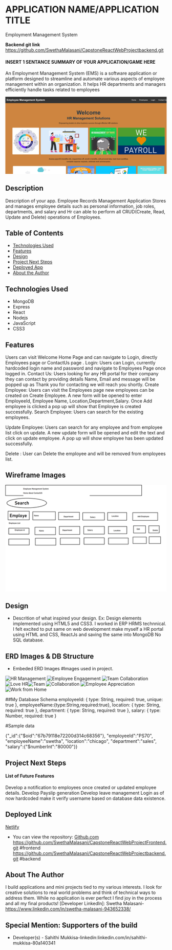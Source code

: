 # APPLICATION NAME/APPLICATION TITLE

Employment Management System

**Backend git link**
https://github.com/SwethaMalasani/CapstoneReactWebProjectbackend.git

#### INSERT 1 SENTANCE SUMMARY OF YOUR APPLICATION/GAME HERE

An Employment Management System (EMS) is a software application or platform designed to 
streamline and automate various aspects of employee management within an organization. 
It helps HR departments and managers efficiently handle tasks related to employees


<img src="./src/images/Hrprojectimage.JPG" alt="HR Management Home Screen"/>


## Description
Description of your app. 
Employee Records Management Application Stores and manages employee details such as
personal information, job roles, departments, and salary and Hr can able to perform all
CRUD(Create, Read, Update and Delete) operations of Employees.

## Table of Contents
* [Technologies Used](#technologiesused)
* [Features](#features)
* [Design](#design)
* [Project Next Steps](#nextsteps)
* [Deployed App](#deployment)
* [About the Author](#author)

## <a name="technologiesused"></a>Technologies Used
* MongoDB
* Express
* React
* Nodejs
* JavaScript
* CSS3


## Features
Users can visit Welcome Home Page and can navigate to Login, directly Employees page or ContactUs page .
Login:            Users can Login, currently hardcoded login name and password and navigate to Employees Page once logged in.
Contact Us:       Users looking for any HR portal for their company they can contact by providing details Name, Email and message
                  will be popped up as Thank you for contacting we will reach you shortly.
Create Employee:  Users can visit the Employees page new employees can be created on Create Employee. 
                  A new form will be opened to enter EmployeeId, Employee Name, Location,Department,Salary.
  				  Once Add employee is clicked a pop up will show that Employee is created successfully.
Search Employee:  Users can search for the existing employees.

Update Employee:  Users can search for any employee and from employee list click on update. A new update form will be opened and edit the text and click on update employee.
                  A pop up will show employee has been updated successfully.
				  
Delete         : User can Delete the employee and will be removed from employees list.
				  



## Wireframe Images
<img src="./src/images/employeewireframe.png" alt="HR Management Home Screen"/>






## <a name="design"></a>Design
* Descrition of what inspired your design. Ex: Design elements implemented using HTML5 and CSS3. 
I worked in ERP HRMS technnical. I felt excited to put same on web development make myself a 
HR portal using HTML and CSS, ReactJs and saving the same into MongoDB No SQL database.

## ERD Images & DB Structure
* Embeded ERD Images
#Images used in project.
 <img src="https://primepay.com/wp-content/uploads/Growing-Wheel-PP-10.25.24.gif" alt="HR Management" />
 <img src="https://cdnl.iconscout.com/lottie/premium/thumb/human-resources-department-animation-download-in-lottie-json-gif-static-svg-file-formats--candidate-pack-business-animations-9665233.gif" alt="Employee Engagement" />
 <img src="https://nextuae.com/wp-content/uploads/2023/12/HR-GIF.gif" alt="Team Collaboration" />
 <img src="https://media4.giphy.com/media/daUvAd1osc2QH7111b/giphy.gif" alt="Love HR" /><img src="https://www.hrcloud.com/hubfs/blog-post%20%231%28%20workmates%20campaign%29.gif" alt="Team" />
 <img src="https://media2.giphy.com/media/IhWIPeLT9UtAG1Uf4U/200w.gif" alt="Collaboration" />
 <img src="https://media1.giphy.com/media/3o84Ue0j5fFc8FRSIo/200w.gif" alt="Employee Appreciation" />
 <img src="https://media2.giphy.com/media/zLkaYkhl4WTF4cbErF/200w.gif" alt="Work from Home" />
 
 ##My Database Schema
 employeeId: { type: String, required: true, unique: true },
  employeeName:{type:String,required:true},
  location: { type: String, required: true },
  department: { type: String, required: true },
  salary: { type: Number, required: true }
  
  #Sample data
  
{"_id":{"$oid":"67b79118e72200d314c68356"},
"employeeId":"PS70",
"employeeName":"swetha",
"location":"chicago",
"department":"sales",
"salary":{"$numberInt":"80000"}}

## <a name="nextsteps"></a>Project Next Steps
#### List of Future Features
Develop a notification to employees once created or updated employee details.
Develop Payslip generation
Develop leave management
Login as of now hardcoded make it verify username based on database data existence.

## <a name="deployment"></a>Deployed Link
[Netlify]([https://wonderful-brahmagupta-6a75d3.netlify.com](https://connect4pc.netlify.app/))

* You can view the repository:
[Github.com](https://github.com/Gr8ness21/Connect-4)
https://github.com/SwethaMalasani/CapstoneReactWebProjectFrontend.git #frontend
https://github.com/SwethaMalasani/CapstoneReactWebProjectbackend.git  #backend


## <a name="author"></a>About The Author
I build applications and mini projects tied to my various interests. 
I look for creative solutions to real world problems and think of technical ways to address them.
 While no application is ever perfect I find joy in the process and all my final products!
[Developer LinkedIn]: Swetha Malasani- https://www.linkedin.com/in/swetha-malasani-943652338/

## Special Mention: Supporters of the build
* Developer(s) - Sahithi Mukkisa-linkedin:linkedin.com/in/sahithi-mukkisa-80a140341










